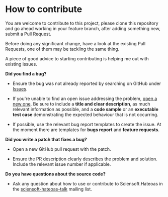 # How to contribute

You are welcome to contribute to this project, please clone this repository and go ahead working in your feature branch, after adding something new, submit a Pull Request.

Before doing any significant change, have a look at the existing Pull Requests, one of them may be tackling the same thing.

A piece of good advice to starting contributing is helping me out with existing issues.

**Did you find a bug?**

- Ensure the bug was not already reported by searching on GitHub under [Issues](./../../issues).

- If you're unable to find an open issue addressing the problem, [open a new one](./../../issues/new). Be sure to include a **title and clear description**, as much relevant information as possible, and a **code sample** or an **executable test case** demonstrating the expected behaviour that is not occurring.

- If possible, use the relevant bug report templates to create the issue. At the moment there are templates for **bugs report** and **feature requests**.

**Did you write a patch that fixes a bug?**

- Open a new GitHub pull request with the patch.

- Ensure the PR description clearly describes the problem and solution. Include the relevant issue number if applicable.

**Do you have questions about the source code?**

- Ask any question about how to use or contribute to Sciensoft.Hateoas in the [sciensoft-hateoas-talk](
<https://groups.google.com/d/forum/sciensoft-hateoas-talk>
) mailing list.
